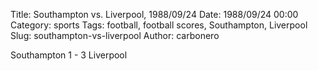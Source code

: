 Title: Southampton vs. Liverpool, 1988/09/24
Date: 1988/09/24 00:00
Category: sports
Tags: football, football scores, Southampton, Liverpool
Slug: southampton-vs-liverpool
Author: carbonero


Southampton 1 - 3 Liverpool
